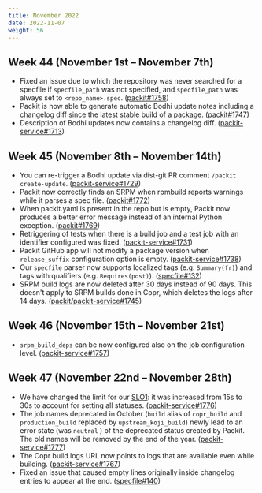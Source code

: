 ```yaml
---
title: November 2022
date: 2022-11-07
weight: 56
---
```


## Week 44 (November 1st – November 7th)

- Fixed an issue due to which the repository was never searched for a specfile if `specfile_path` was not specified, and `specfile_path` was always set to `<repo_name>.spec`. ([packit#1758](https://github.com/packit/packit/pull/1758))
- Packit is now able to generate automatic Bodhi update notes including a changelog diff since the latest stable build of a package. ([packit#1747](https://github.com/packit/packit/pull/1747))
- Description of Bodhi updates now contains a changelog diff. ([packit-service#1713](https://github.com/packit/packit-service/pull/1713))

## Week 45 (November 8th – November 14th)

- You can re-trigger a Bodhi update via dist-git PR comment `/packit create-update`. ([packit-service#1729](https://github.com/packit/packit-service/pull/1729))
- Packit now correctly finds an SRPM when rpmbuild reports warnings while it parses a spec file. ([packit#1772](https://github.com/packit/packit/pull/1772))
- When packit.yaml is present in the repo but is empty, Packit now produces a better error message instead of an internal Python exception. ([packit#1769](https://github.com/packit/packit/pull/1769))
- Retriggering of tests when there is a build job and a test job with an identifier configured was fixed. ([packit-service#1731](https://github.com/packit/packit-service/pull/1731))
- Packit GitHub app will not modify a package version when `release_suffix` configuration option is empty. ([packit-service#1738](https://github.com/packit/packit-service/pull/1738))
- Our `specfile` parser now supports localized tags (e.g. `Summary(fr)`) and tags with qualifiers (e.g. `Requires(post)`). ([specfile#132](https://github.com/packit/specfile/pull/132))
- SRPM build logs are now deleted after 30 days instead of 90 days. This doesn't apply to SRPM builds done in Copr, which deletes the logs after 14 days. ([packit/packit-service#1745](https://github.com/packit/packit-service/pull/1745))

## Week 46 (November 15th – November 21st)

- `srpm_build_deps` can be now configured also on the job configuration level. ([packit-service#1757](https://github.com/packit/packit-service/pull/1757))

## Week 47 (November 22nd – November 28th)

- We have changed the limit for our [SLO1](https://packit.dev/docs/service-level-objectives/#slo1-changes-to-github-prs-receive-a-status-update-within-15-seconds-in-99-of-cases): it was increased from 15s to 30s to account for setting all statuses. ([packit-service#1776](https://github.com/packit/packit-service/pull/1776))
- The job names deprecated in October (`build` alias of `copr_build` and `production_build` replaced by `upstream_koji_build`) newly lead to an error state (was `neutral` ) of the deprecated status created by Packit.
  The old names will be removed by the end of the year. ([packit-service#1777](https://github.com/packit/packit-service/pull/1777))
- The Copr build logs URL now points to logs that are available even while building. ([packit-service#1767](https://github.com/packit/packit-service/pull/1767))
- Fixed an issue that caused empty lines originally inside changelog entries to appear at the end. ([specfile#140](https://github.com/packit/specfile/pull/140))
